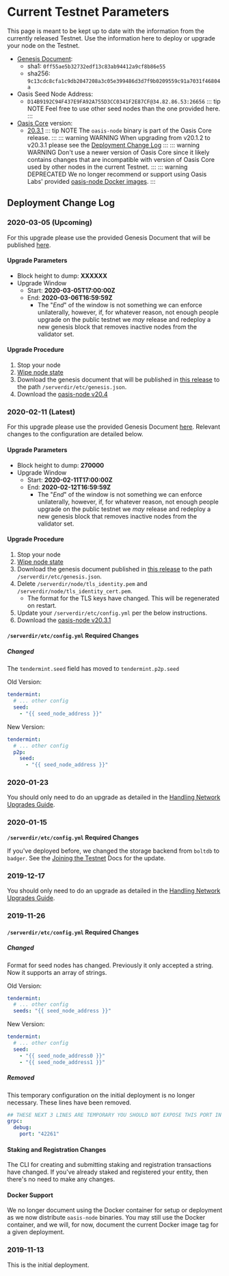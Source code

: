 # Current Testnet Parameters

This page is meant to be kept up to date with the information from the currently
released Testnet. Use the information here to deploy or upgrade your node on the
Testnet.

* [Genesis Document](https://github.com/oasislabs/public-testnet-artifacts/releases/download/2020-02-11/genesis.json):
  * sha1: `0ff55ae5b32732edf13c83ab94412a9cf8b86e55`
  * sha256: `9c13cdc8cfa1c9db2047208a3c05e399486d3d7f9b0209559c91a7031f46804a`
* Oasis Seed Node Address:
  * `D14B9192C94F437E9FA92A755D3CC0341F2E87CF@34.82.86.53:26656`
  ::: tip NOTE
  Feel free to use other seed nodes than the one provided here.
  :::
* [Oasis Core] version:
  * [20.3.1](https://github.com/oasislabs/oasis-core/releases/tag/v20.3.1)
  ::: tip NOTE
  The `oasis-node` binary is part of the Oasis Core release.
  :::
  ::: warning WARNING
  When upgrading from v20.1.2 to v20.3.1 please see the [Deployment Change
  Log](#deployment-change-log)
  :::
  ::: warning WARNING
  Don't use a newer version of Oasis Core since it likely contains changes that
  are incompatible with version of Oasis Core used by other nodes in the current
  Testnet.
  :::
  ::: warning DEPRECATED
  We no longer recommend or support using Oasis Labs' provided [oasis-node
  Docker images].
  :::

[Oasis Core]: https://github.com/oasislabs/oasis-core
[oasis-node Docker images]: https://hub.docker.com/r/oasislabs/oasis-node/tags

## Deployment Change Log

### 2020-03-05 (Upcoming)

For this upgrade please use the provided Genesis Document that will be
published [here][release-2020-03-05].

#### Upgrade Parameters

* Block height to dump: **XXXXXX**
* Upgrade Window
  * Start: **2020-03-05T17:00:00Z**
  * End: **2020-03-06T16:59:59Z**
    * The "_End_" of the window is not something we can enforce unilaterally,
      however, if, for whatever reason, not enough people upgrade on the public
      testnet we _may_ release and redeploy a new genesis block that removes
      inactive nodes from the validator set.

#### Upgrade Procedure

1. Stop your node
2. [Wipe node state](./maintenance/wiping-node-state.md)
3. Download the genesis document that will be published in [this release][release-2020-03-05]
   to the path `/serverdir/etc/genesis.json`.
4. Download the [oasis-node
   v20.4](https://github.com/oasislabs/oasis-core/releases/tag/v20.4)

[release-2020-03-05]: https://github.com/oasislabs/public-testnet-artifacts/releases/tag/2020-03-05

### 2020-02-11 (Latest)

For this upgrade please use the provided Genesis Document
[here](https://github.com/oasislabs/public-testnet-artifacts/releases/tag/2020-02-11).
Relevant changes to the configuration are detailed below.

#### Upgrade Parameters

* Block height to dump: **270000**
* Upgrade Window
  * Start: **2020-02-11T17:00:00Z**
  * End: **2020-02-12T16:59:59Z**
    * The "_End_" of the window is not something we can enforce unilaterally,
      however, if, for whatever reason, not enough people upgrade on the public
      testnet we _may_ release and redeploy a new genesis block that removes
      inactive nodes from the validator set.

#### Upgrade Procedure

1. Stop your node
2. [Wipe node state](./maintenance/wiping-node-state.md)
3. Download the genesis document published in [this
   release](https://github.com/oasislabs/public-testnet-artifacts/releases/tag/2020-02-11)
   to the path `/serverdir/etc/genesis.json`.
4. Delete `/serverdir/node/tls_identity.pem` and
   `/serverdir/node/tls_identity_cert.pem`.
    * The format for the TLS keys have changed. This will be regenerated on
      restart.
5. Update your `/serverdir/etc/config.yml` per the below instructions.
6. Download the [oasis-node
   v20.3.1](https://github.com/oasislabs/oasis-core/releases/tag/v20.3.1)

#### `/serverdir/etc/config.yml` Required Changes

##### Changed

The `tendermint.seed` field has moved to `tendermint.p2p.seed`

Old Version:

```yaml
tendermint:
  # ... other config
  seed:
    - "{{ seed_node_address }}"
```

New Version:

```yaml
tendermint:
  # ... other config
  p2p:
    seed:
      - "{{ seed_node_address }}"
```

### 2020-01-23

You should only need to do an upgrade as detailed in the [Handling Network
Upgrades Guide](./maintenance/handling-network-upgrades.md).

### 2020-01-15

**`/serverdir/etc/config.yml` Required Changes**

If you've deployed before, we changed the storage backend from `boltdb` to
`badger`. See the [Joining the Testnet](./joining-the-testnet.md) Docs for the
update.

### 2019-12-17

You should only need to do an upgrade as detailed in the [Handling Network
Upgrades Guide](./maintenance/handling-network-upgrades.md).

### 2019-11-26

#### `/serverdir/etc/config.yml` Required Changes

##### Changed

Format for seed nodes has changed. Previously it only accepted a string. Now it
supports an array of strings.

Old Version:

```yaml
tendermint:
  # ... other config
  seeds: "{{ seed_node_address }}"
```

New Version:

```yaml
tendermint:
  # ... other config
  seed:
    - "{{ seed_node_address0 }}"
    - "{{ seed_node_address1 }}"
```

##### Removed

This temporary configuration on the initial deployment is no longer necessary.
These lines have been removed.

```yaml
## THESE NEXT 3 LINES ARE TEMPORARY YOU SHOULD NOT EXPOSE THIS PORT IN ANY WAY
grpc:
  debug:
    port: "42261"
```

#### Staking and Registration Changes

The CLI for creating and submitting staking and registration transactions have
changed. If you've already staked and registered your entity, then there's no
need to make any changes.

#### Docker Support

We no longer document using the Docker container for setup or deployment as we
now distribute `oasis-node` binaries. You may still use the Docker container,
and we will, for now, document the current Docker image tag for a given
deployment.

### 2019-11-13

This is the initial deployment.
